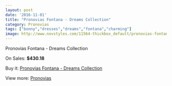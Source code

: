 ```yaml
---
layout: post
date: '2016-11-01'
title: "Pronovias Fontana - Dreams Collection"
category: Pronovias
tags: ["bonny","dresses","dreams","fontana","charming"]
image: http://www.novstyles.com/11564-thickbox_default/pronovias-fontana-dreams-collection.jpg
---
```

Pronovias Fontana - Dreams Collection

On Sales: **$430.18**
<a href="https://www.novstyles.com/en/pronovias/8497-pronovias-fontana-dreams-collection.html"><amp-img layout="responsive" width="600" height="600" src="//www.novstyles.com/11564-thickbox_default/pronovias-fontana-dreams-collection.jpg" alt="Pronovias Fontana - Dreams Collection 0" /></a>

Buy it: [Pronovias Fontana - Dreams Collection](https://www.novstyles.com/en/pronovias/8497-pronovias-fontana-dreams-collection.html "Pronovias Fontana - Dreams Collection")

View more: [Pronovias](https://www.novstyles.com/en/54-pronovias "Pronovias")